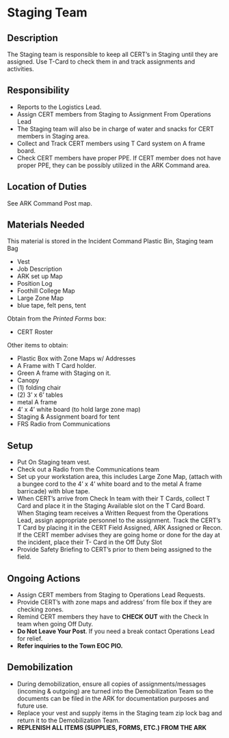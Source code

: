 # Staging Team

## Description

The Staging team is responsible to keep all CERT’s in Staging until they are assigned. Use T-Card to check them in and track assignments and activities.

## Responsibility

* Reports to the Logistics Lead.
* Assign CERT members from Staging to Assignment From Operations Lead
* The Staging team will also be in charge of water and snacks for CERT members in Staging area.
* Collect and Track CERT members using T Card system on A frame board.
* Check CERT members have proper PPE. If CERT member does not have proper PPE, they can be possibly utilized in the ARK Command area.

## Location of Duties

 See ARK Command Post map.

## Materials Needed

This material is stored in the Incident Command Plastic Bin, Staging team Bag

* Vest
* Job Description
* ARK set up Map
* Position Log
* Foothill College Map
* Large Zone Map
* blue tape, felt pens, tent

Obtain from the *Printed Forms* box:

* CERT Roster

Other items to obtain:

* Plastic Box with Zone Maps w/ Addresses
* A Frame with T Card holder.
* Green A frame with Staging on it.
* Canopy
* \(1\) folding chair
* \(2\) 3’ x 6’ tables
* metal A frame
* 4’ x 4’ white board \(to hold large zone map\)
* Staging & Assignment board for tent
* FRS Radio from Communications

## Setup

* Put On Staging team vest.
* Check out a Radio from the Communications team
* Set up your workstation area, this includes Large Zone Map, \(attach with a bungee cord to the 4’ x 4’ white board and to the metal A frame barricade\) with blue tape.
* When CERT’s arrive from Check In team with their T Cards, collect T Card and place it in the Staging Available slot on the T Card Board. When Staging team receives a Written Request from the Operations Lead, assign appropriate personnel to the assignment. Track the CERT’s T Card by placing it in the CERT Field Assigned, ARK Assigned or Recon. If the CERT member advises they are going home or done for the day at the incident, place their T- Card in the Off Duty Slot
* Provide Safety Briefing to CERT’s prior to them being assigned to the field.

## Ongoing Actions

* Assign CERT members from Staging to Operations Lead Requests.
* Provide CERT’s with zone maps and address’ from file box if they are checking zones.
* Remind CERT members they have to **CHECK OUT** with the Check In team when going Off Duty.
* **Do Not Leave Your Post**. If you need a break contact Operations Lead for relief.
* **Refer inquiries to the Town EOC PIO.**

## Demobilization

* During demobilization, ensure all copies of assignments/messages \(incoming & outgoing\) are turned into the Demobilization Team so the documents can be filed in the ARK for documentation purposes and future use.
* Replace your vest and supply items in the Staging team zip lock bag and return it to the Demobilization Team.
* **REPLENISH ALL ITEMS \(SUPPLIES, FORMS, ETC.\) FROM THE ARK**



